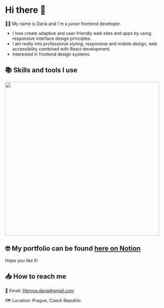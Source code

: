 <!--
**dliferova/dliferova** is a ✨ _special_ ✨ repository because its `README.md` (this file) appears on your GitHub profile.
-->

# Hi there 👋

:woman_technologist: My name is Daria and I`m a junior frontend developer.

+ I love create adaptive and user-friendly web sites and apps by using responsive interface design principles.
+ I am really into professional styling, responsive and mobile design, web accessibility combined with React development.
+ Interested in frontend design systems.

## :books: Skills and tools I use


<img src="https://user-images.githubusercontent.com/53857604/166442502-1d412ca0-f962-42a1-a525-bc2f82af6826.png" width="500">

## :nerd_face: My portfolio can be found [here on Notion](https://dliferova.notion.site/Welcome-to-my-portfolio-f3f516cef6784d5e9d6983ad40253a73)
Hope you like it!

## :inbox_tray: How to reach me

:email: Email: liferova.daria@gmail.com

:world_map: Location: Prague, Сzech Republic
